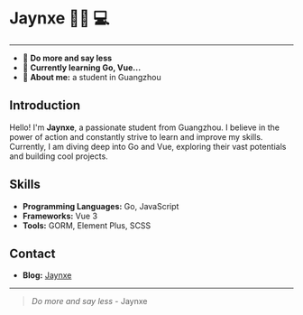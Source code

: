 # Jaynxe 👨‍🎓 💻

---

- 🔭 **Do more and say less**
- 🌱 **Currently learning Go, Vue...**
- 👯 **About me:** a student in Guangzhou

## Introduction

Hello! I'm **Jaynxe**, a passionate student from Guangzhou. I believe in the power of action and constantly strive to learn and improve my skills. Currently, I am diving deep into Go and Vue, exploring their vast potentials and building cool projects.

## Skills

- **Programming Languages:** Go, JavaScript
- **Frameworks:** Vue 3
- **Tools:** GORM, Element Plus, SCSS

## Contact

- **Blog:** [Jaynxe](http://blog.jaynxe.cn)
---

> *Do more and say less* - Jaynxe

